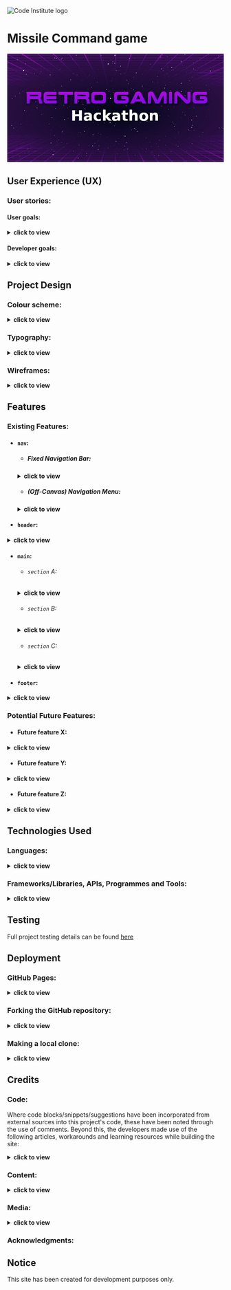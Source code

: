 ![Code Institute logo](https://codeinstitute.s3.amazonaws.com/fullstack/ci_logo_small.png)

# Missile Command game

![Retro Gaming Hackathon header background](docs/images/screenshots/retro-gaming-hackathon-header-bg.jpeg)

## User Experience (UX)

### User stories:

#### User goals:
<details>
  <summary>
  <b>click to view</b>

  </summary>

  ##### General visitor to the site:
   1. As a player, I want to play as long as i want, no time constraint.
   2. As a player, I want to play with easy clicks on desktop.
   3. As a player, I want to upgrade if I reach a certain level of game.
   4. As a player, i want to get powerups at different level of the game.
   5. As a player, I want to see my progress as a score.

  ##### Returning site user:
</details>

#### Developer goals:
<details>
  <summary>
  <b>click to view</b>
  </summary>
  
  1. As a game developer, I want to create a user friendly and easy to play game.
  2. As a developer, I want to give different levels of difficulties in the game.
  3. As a developer, I want to give a time counter for the players to see their progress.
  4. As a developer, I want to give upgrades to the players, when they reach a certain level.
  5. As a developer, I want to give powerup option to the players.
</details>

## Project Design

### Colour scheme:
<details>
  <summary>
  <b>click to view</b>
  </summary>

![Project colour scheme (Coolors palette) screenshot](https://raw.githubusercontent.com/loosenthedark/brew-barberista-landing-page/main/docs/images/screenshots/brew-barberista-colour-scheme.png)
</details>

### Typography:
<details>
  <summary>
  <b>click to view</b>
  </summary>

- #### Primary font...

  - **Family:** [Poppins](https://fonts.google.com/specimen/Poppins)
  - **Weights:** 300, 400, 500
  - **Fallback:** `sans-serif`

- #### Secondary (Heading) font...

  - **Family:** [Lora](https://fonts.google.com/specimen/Lora)
  - **Weights:** 600, 700
  - **Fallback:** `serif`
</details>

### Wireframes:
<details>
  <summary>
  <b>click to view</b>
  </summary>

  ![GDD design wireframe](GDD/missiles.jpg)
</details>

## Features

### Existing Features:

- #### `nav`:

  - ##### Fixed Navigation Bar:
  <details>
    <summary>
    <b>click to view</b>
    </summary>
  </details>

  - ##### (Off-Canvas) Navigation Menu:
  <details>
    <summary>
    <b>click to view</b>
    </summary>
  </details>

- #### `header`:
<details>
  <summary>
  <b>click to view</b>
  </summary>  
</details>

- #### `main`:

  - ###### `section` A:
  <details>
    <summary>
    <b>click to view</b>
    </summary>
  </details>

  - ###### `section` B:
  <details>
    <summary>
    <b>click to view</b>
    </summary>
  </details>

  - ###### `section` C:
  <details>
    <summary>
    <b>click to view</b>
    </summary>
  </details>

- #### `footer`:
<details>
  <summary>
  <b>click to view</b>
  </summary>
</details>

### Potential Future Features:

- #### Future feature X:
<details>
  <summary>
  <b>click to view</b>
  </summary>
</details>

- #### Future feature Y:
<details>
  <summary>
  <b>click to view</b>
  </summary>
</details>

- #### Future feature Z:
<details>
  <summary>
  <b>click to view</b>
  </summary>
</details>

## Technologies Used

### Languages:
<details>
  <summary>
  <b>click to view</b>
  </summary>

- [HTML5:](https://en.wikipedia.org/wiki/HTML5) used for structuring the site
- [CSS3:](https://en.wikipedia.org/wiki/Cascading_Style_Sheets) used for styling the site
- [JavaScript:](https://en.wikipedia.org/wiki/JavaScript) used for site logic and web page behaviour
</details>

### Frameworks/Libraries, APIs, Programmes and Tools:
<details>
  <summary>
  <b>click to view</b>
  </summary>

- [Google Fonts:](https://fonts.google.com/) used to import the Poppins and Lora fonts into the project's stylesheets
- [Font Awesome v5.15.3:](https://fontawesome.com/) used to add appropriate and visually appealing site icons
- [Visual Studio Code:](https://code.visualstudio.com/) used as the team's IDE for the project
- [Git:](https://git-scm.com/) used for version control by utilising the Gitpod terminal to commit frequently to Git and push all commits to GitHub
- [GitHub:](https://github.com/) used to compile and remotely store the project's codebase following successive local commits initiated from the command line
- [TinyJPG:](https://tinyjpg.com/) used for image compression
- [PicResize:](https://picresize.com/) used to crop and resize images
- [WebAIM (contrast checker):](https://webaim.org/resources/contrastchecker/) / [WAVE Web Accessibility Evaluation Tool](https://wave.webaim.org/) used to ensure site foreground and background colour contrasts meet [WCAG 2 accessibility requirements](https://webaim.org/articles/contrast/)
- [Can I Use:](https://caniuse.com/) browser compatibility tables used to cross-reference the viability of implementing certain HTML5 elements, CSS3 properties, file formats etc.
</details>

## Testing

Full project testing details can be found [here](testing.md)

## Deployment

### GitHub Pages:
<details>
  <summary>
  <b>click to view</b>
  </summary>

This project has been deployed to [GitHub Pages](https://en.wikipedia.org/wiki/GitHub#GitHub_Pages). The deployment process carried out was as follows...

1. [**Sign in** to GitHub](https://github.com/login) and locate the [relevant repository](https://github.com/CharlieMallon/RetroGamingHackathonTeam5). If you do not have a GitHub account, you may create one [here](https://github.com/signup).
2. At the top of the project repository page, select **Settings**. 
3. On the Settings page, scroll down the menu flanking the left-hand side of the screen and select **Pages** near the bottom of the list of options.

This will open GitHub Pages....

4. Under **Source**, click the dropdown displaying **Branch: None** and select the **master** branch. Click **Save**. 
5. The page will then automatically refresh and inform you that the site is now ready to be published, as well as indicating the `https://` address to be used. 
6. For reference purposes, a link to this newly-published site can be found in the **Pages** section of **Settings** (described above).
</details>

### Forking the GitHub repository:
<details>
  <summary>
  <b>click to view</b>
  </summary>

It is possible to fork this GitHub repository to view and/or make changes without affecting the original. This is achieved by following these steps...

1. [**Sign in** to your GitHub account](https://github.com/login) and locate the [relevant repository](https://github.com/CharlieMallon/RetroGamingHackathonTeam5).
2. Click on **Fork**, located near the top right-hand corner of the repository page.
3. You will now have a copy of this project's repository in your own GitHub account.
</details>

### Making a local clone:
<details>
  <summary>
  <b>click to view</b>
  </summary>

It is possible to copy the repository to your local machine so that you can fix merge conflicts, add or remove files and push larger commits without affecting the original project code. Cloning a repository pulls down a full copy of all the repo data that GitHub has at that point in time. See the [GitHub Docs](https://docs.github.com/en/github/creating-cloning-and-archiving-repositories/cloning-a-repository) for further information, and below for a brief summary...

1. [**Sign in** to your GitHub account](https://github.com/login) and locate the [relevant repository](https://github.com/CharlieMallon/RetroGamingHackathonTeam5).
2. Click on the **Code** dropdown next to the green **Gitpod** button. This will reveal the **Clone** option.
3. In order to clone the repository using `HTTPS`, select **HTTPS** and copy the link shown (there is a copy button to the right of the URL).
4. Next, open **Git Bash** (see [here](https://git-scm.com/downloads) for an overview of download options, if required).
5. Change the current working directory on your local machine to the location where you want the cloning to be made.
6. Type `git clone` into your IDE terminal followed by the URL you copied in Step 3 above, i.e.

```
https://github.com/CharlieMallon/RetroGamingHackathonTeam5.git
```

7. Press **Enter**. 
8. Your local clone has now been created.

_See the [GitHub Docs](https://docs.github.com/en/github/creating-cloning-and-archiving-repositories) for more information on all of the above processes._
</details>

## Credits

### Code:

Where code blocks/snippets/suggestions have been incorporated from external sources into this project's code, these have been noted through the use of comments. Beyond this, the developers made use of the following articles, workarounds and learning resources while building the site:
<details>
  <summary>
  <b>click to view</b>
  </summary>

- ['Really helpful article/resource/tutorial #1'](#) (MDN Web Docs)
- ['Really helpful article/resource/tutorial #2'](#) (Stack Overflow)
- ['Really helpful article/resource/tutorial #3'](#) (CSS-Tricks)
</details>

### Content:
<details>
  <summary>
  <b>click to view</b>
  </summary>
</details>

### Media:
<details>
  <summary>
  <b>click to view</b>
  </summary>

| [**Website section**] Media title/description  | Media format  | Credit  | Link to original media source(s)  | 
| :------------ |:--------------- |:-----|:---------------|
| **`header`**         |                 |      |                |
| title/description goes here      | format category goes here       | [Bob Random Photographer](#)      | [Pexels](https://www.pexels.com/photo/calm-sea-under-blue-sky-4571251)      |
| **`main`**         |                 |      |                |
| title/description goes here      | format category goes here       | [Bob Random Photographer](#)      | [Pexels](https://www.pexels.com/photo/calm-sea-under-blue-sky-4571251)      |
| **`footer`**         |                 |      |                |
| title/description goes here      | format category goes here       | [Bob Random Photographer](#)      | [Pexels](https://www.pexels.com/photo/calm-sea-under-blue-sky-4571251)      |
</details>

### Acknowledgments:

## Notice

This site has been created for development purposes only.